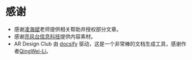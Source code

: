 # 感谢

- 感谢[凌海斌](http://www.dabi.temple.edu/~hbling/)老师提供相关帮助并授权部分文章。
- 感谢[亮风台信息科技](http://hiscene.com)提供内容素材。
- AR Design Club 由 [docsify](https://docsify.js.org/) 驱动，这是一个非常棒的文档生成工具，感谢作者[QingWei-Li](https://github.com/QingWei-Li/docsify)。